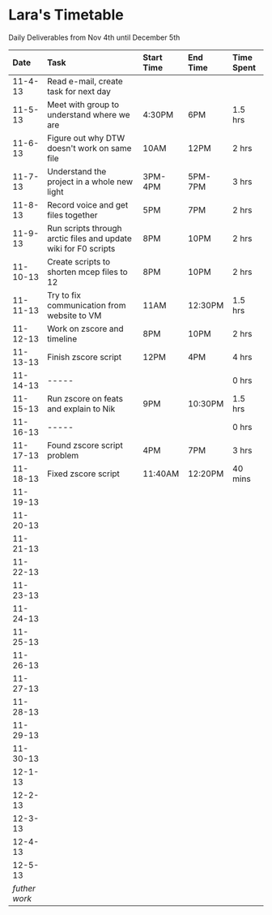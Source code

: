 # Lara's Timetable #

Daily Deliverables from Nov 4th until December 5th

| **Date** | **Task** | **Start Time** | **End Time** | **Time Spent** |
|:---------|:---------|:---------------|:-------------|:---------------|
| 11-4-13  | Read e-mail, create task for next day |                |              |                |
| 11-5-13  | Meet with group to understand where we are | 4:30PM         | 6PM          | 1.5 hrs        |
| 11-6-13  | Figure out why DTW doesn't work on same file | 10AM           | 12PM         | 2 hrs          |
| 11-7-13  | Understand the project in a whole new light | 3PM-4PM        | 5PM-7PM      | 3 hrs          |
| 11-8-13  | Record voice and get files together | 5PM            | 7PM          | 2 hrs          |
| 11-9-13  | Run scripts through arctic files and update wiki for F0 scripts | 8PM            | 10PM         | 2 hrs          |
| 11-10-13 | Create scripts to shorten mcep files to 12 | 8PM            | 10PM         | 2 hrs          |
| 11-11-13 | Try to fix communication from website to VM | 11AM           | 12:30PM      | 1.5 hrs        |
| 11-12-13 | Work on zscore and timeline | 8PM            | 10PM         | 2 hrs          |
| 11-13-13 | Finish zscore script | 12PM           | 4PM          | 4 hrs          |
| 11-14-13 | -----    |                |              | 0 hrs          |
| 11-15-13 | Run zscore on feats and explain to Nik | 9PM            | 10:30PM      | 1.5 hrs        |
| 11-16-13 | -----    |                |              | 0 hrs          |
| 11-17-13 | Found zscore script problem | 4PM            | 7PM          | 3 hrs          |
| 11-18-13 | Fixed zscore script | 11:40AM        | 12:20PM      | 40 mins        |
| 11-19-13 |          |                |              |                |
| 11-20-13 |          |                |              |                |
| 11-21-13 |          |                |              |                |
| 11-22-13 |          |                |              |                |
| 11-23-13 |          |                |              |                |
| 11-24-13 |          |                |              |                |
| 11-25-13 |          |                |              |                |
| 11-26-13 |          |                |              |                |
| 11-27-13 |          |                |              |                |
| 11-28-13 |          |                |              |                |
| 11-29-13 |          |                |              |                |
| 11-30-13 |          |                |              |                |
| 12-1-13  |          |                |              |                |
| 12-2-13  |          |                |              |                |
| 12-3-13  |          |                |              |                |
| 12-4-13  |          |                |              |                |
| 12-5-13  |          |                |              |                |
| _futher work_ |          |                |              |                |
